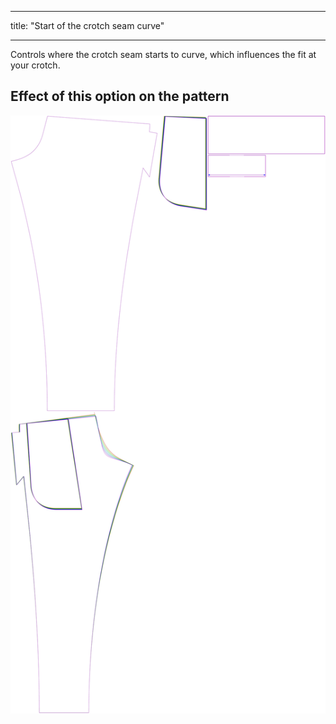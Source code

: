 ***

title: "Start of the crotch seam curve"

***

Controls where the crotch seam starts to curve, which influences the fit at your crotch.

## Effect of this option on the pattern

![This image shows the effect of this option by superimposing several variants that have a different value for this option](paco_crotchseamcurvestart_sample.svg "Effect of this option on the pattern")
